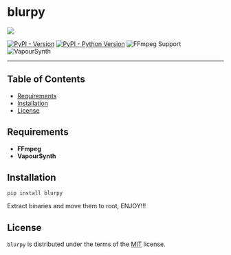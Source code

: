 # blurpy

![](../icon/icon.png)

[![PyPI - Version](https://img.shields.io/pypi/v/blur.svg)](https://pypi.org/project/blurpy)
[![PyPI - Python Version](https://img.shields.io/pypi/pyversions/blurpy.svg)](https://pypi.org/project/blurpy)
![FFmpeg Support](https://img.shields.io/badge/FFmpeg-required-blue?logo=ffmpeg)
![VapourSynth](https://img.shields.io/badge/VapourSynth-%F0%9F%A7%AA_required-purple?style=flat-square&logoColor=white&color=purple)

-----

## Table of Contents

- [Requirements](#requirements)
- [Installation](#installation)
- [License](#license)

## Requirements

- **FFmpeg**
- **VapourSynth**

## Installation

```console
pip install blurpy
```

Extract binaries and move them to root, ENJOY!!!

## License

`blurpy` is distributed under the terms of the [MIT](https://spdx.org/licenses/MIT.html) license.
